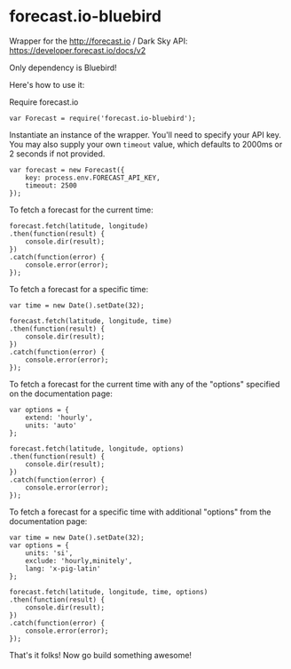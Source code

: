 forecast.io-bluebird
====================

Wrapper for the http://forecast.io / Dark Sky API: https://developer.forecast.io/docs/v2

Only dependency is Bluebird!


Here's how to use it:

Require forecast.io

```
var Forecast = require('forecast.io-bluebird');
```


Instantiate an instance of the wrapper.  You'll need to specify your API key.  You may also supply your own `timeout` value, which defaults to 2000ms or 2 seconds if not provided.

```
var forecast = new Forecast({
    key: process.env.FORECAST_API_KEY,
    timeout: 2500
});
```


To fetch a forecast for the current time:

```
forecast.fetch(latitude, longitude)
.then(function(result) {
    console.dir(result);
})
.catch(function(error) {
    console.error(error);
});
```


To fetch a forecast for a specific time:

```
var time = new Date().setDate(32);

forecast.fetch(latitude, longitude, time)
.then(function(result) {
    console.dir(result);
})
.catch(function(error) {
    console.error(error);
});

```


To fetch a forecast for the current time with any of the "options" specified on the documentation page:
```
var options = {
    extend: 'hourly',
    units: 'auto'
};

forecast.fetch(latitude, longitude, options)
.then(function(result) {
    console.dir(result);
})
.catch(function(error) {
    console.error(error);
});
```


To fetch a forecast for a specific time with additional "options" from the documentation page:
```
var time = new Date().setDate(32);
var options = {
    units: 'si',
    exclude: 'hourly,minitely',
    lang: 'x-pig-latin'
};

forecast.fetch(latitude, longitude, time, options)
.then(function(result) {
    console.dir(result);
})
.catch(function(error) {
    console.error(error);
});
```


That's it folks!  Now go build something awesome!
